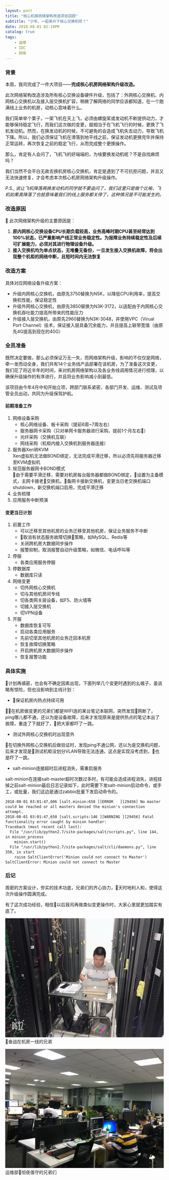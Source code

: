 ```yaml
---
layout: post
title: "核心机房网络架构改造项目回顾"
subtitle: "少年，一起来升下核心交换机呗？"
date: 2018-08-01 02:19PM
catalog: true
tags:
    - 运维
    - IDC
    - 网络
---
```

### 背景

本周，我司完成了一件大项目——**完成核心机房网络架构升级改造。**

此次网络架构改造涉及所有核心交换设备硬件升级，包括了：外网核心交换机、内网核心交换机以及接入层交换机扩容，稍微了解网络的同学应该都知道，在一个跑满线上业务的机房，动核心意味着什么。

我们简单举个栗子，一架飞机在天上飞，必须由螺旋桨或发动机不断提供动力，才能够保持稳定飞行，而我们这次做的变更，就相当于在飞机飞行的时候，更换了飞机发动机。然而，在换发动机的时候，不可避免的会造成飞机失去动力，导致飞机下降。所以，我们必须保证飞机在滑落到地平线之前，保证发动机更换完毕并保持正常运转，再次恢复之前的稳定飞行，从而完成整个更换操作。

那么，肯定有人会问了，飞机飞的好端端的，为啥要换发动机呢？不是自找麻烦吗？

我们当然不会平白无故去换机房核心交换机，肯定是遇到了不可抗拒问题，并且又无法快速修复，才会考虑本次核心机房网络架构升级操作。

*P.S., 说让飞机降落再换发动机的同学就不要追问了，我们这里只是做个比喻，飞机如果真降落了也就意味着我们的线上服务都关停了，这种情况是不可能发生的。*

### 改造原因

此次网络架构升级的主要原因是：
1. **原内网核心交换设备CPU长期负载较高，业务高峰时期CPU甚至经常达到100%状态，已严重影响产线正常业务稳定性。为报障业务持续稳定性及后续可扩展能力，必须对其进行物理设备升级。**
2. **接入交换机均为单点状态，无堆叠无备份，一旦发生接入交换机故障，将会出现整个机柜的网络中断，且短时间内无法恢复**

### 改造方案

具体对应网络设备升级方案：
- 升级内网核心交换机，由原先3750替换为N5K，以降低CPU利用率，提高交换机性能，保证稳定性
- 升级外网核心交换机，由原先3850替换为N3K-3172，以适配由于内网核心交换机吞吐能力提高所带来的性能压力
- 升级接入层交换机，由原先2960替换为N3K-3048，并使用VPC（Virual Port Channel）技术，保证接入层具备冗余能力，并且提高上联带宽值（由原先4G提高到现在的40G）

### 全员准备

既然决定要做，那么必须保证万无一失，而网络架构升级，影响的不仅仅是网络，牵一发而动全身，我们共有14个业务线产品部署在该机房，为了准备这次变更，我们花了将近半年的时间，来对机房网络架构以及各业务线调用情况进行梳理，以确保升级操作的有序进行，并且将业务影响减小到最低。

该项目由今年4月中旬开始立项，跨部门联系紧密，各部门开发、运维、测试及项管全员出动，共同为升级保驾护航。

#### 前期准备工作

1. 网络设备采购
   - 核心网络设备、板卡采购（提前6周~7周左右）
   - 服务器网卡采购（只对单网卡服务器进行采购，提前1个月左右）
   - 光纤采购（交换机互联）
   - 网线采购（机柜内接入交换机到服务器连接）
2. 服务器Xen转KVM  
Xen虚拟机无法做BOND绑定，无法完成平滑迁移，所以必须先将服务器迁移至KVM虚拟机
3. 规范服务器网卡BOND模式  
由于需要平滑迁移，需要对机房每台服务器都做BOND绑定，设置为主备模式，主网卡接老交换机，备网卡接新交换机，变更当日老交换机端口shutdown，新交换机端口启用，完成平滑迁移
4. 业务梳理
5. 应用服务中断预演

#### 变更当日计划

1. 前置工作
   - 可以迁移至其他机房的业务迁移至其他机房，保证业务服务不中断
   - 取消有状态服务故障切换策略，如MySQL、Redis等
   - 关闭跨机房大数据同步操作
   - 报警抑制，取消报警自动升级策略，如微信、电话呼叫等
2. 停服
   - 各类应用服务停服
3. 停数据库
   - 数据库只读
4. 网络变更
   - 切外网核心交换机
   - 切与其他机房间专线
   - 切各类网关层设备，如F5、防火墙等
   - 切接入层交换机
   - 切VPN设备
5. 开服
   - 数据库恢复可写
   - 启动各类应用服务
   - 先前切至其他机房的业务迁回本机房
   - 恢复故障切换策略
   - 开启跨机房大数据同步操作
   - 恢复报警功能

### 具体实施

计划再缜密，也会有不确定因素出现，下面列举几个变更时遇到的幺蛾子，虽说略有惊险，但也没影响到主线计划：

- 保证机房内热点持续可用

在机房做变更的兄弟们都是WIFI连的某台笔记本联网，突然发现网断了，ping哪儿都不通，还以为是设备故障，后来才发现原来是提供热点的笔记本出了故障，重连了下就好了，把大家都吓了一跳。

- 测试外网核心交换机时出现意外

在切换外网核心交换机后做验证时，发现ping不通公网，还以为是交换机问题，后来才发现是测试机柜没划分VLAN导致无法连通，这点是实现没考虑到，也是吓了一跳。

- salt-minion连接超时后进程消失，需重启服务

salt-minion在连接salt-master超时次数过多时，有可能会造成进程消失，进程挂掉之前salt-minion最后日志记录如下，此时需要下发salt-minion启动命令，或手工，或批量，我们这边是通过zabbix批量下发启动命令的。

```
2018-08-01 03:01:47,606 [salt.minion:650 ][ERROR   ][29456] No master could be reached or all masters denied the minion's connection attempt.
2018-08-01 03:01:47,650 [salt.scripts:146 ][WARNING ][29456] Fatal functionality error caught by minion handler:
Traceback (most recent call last):
  File "/usr/lib/python2.7/site-packages/salt/scripts.py", line 144, in minion_process
    minion.start()
  File "/usr/lib/python2.7/site-packages/salt/cli/daemons.py", line 350, in start
    raise SaltClientError('Minion could not connect to Master')
SaltClientError: Minion could not connect to Master
```

### 后记

周密的方案设计，夯实的技术功底，兄弟们的齐心协力，天时地利人和，使得这次升级操作圆满完成。

有了这次成功经验，相信以后我司再做类似变更操作时，大家心里就更加踏实有底了。

![img](/img/in-post/post-2018-08-01-idc-net-rfc/WechatIMG792.jpeg)
奋战在机房一线的兄弟

![img](/img/in-post/post-2018-08-01-idc-net-rfc/WechatIMG538-small.jpg)
运维部彻夜值守的兄弟们